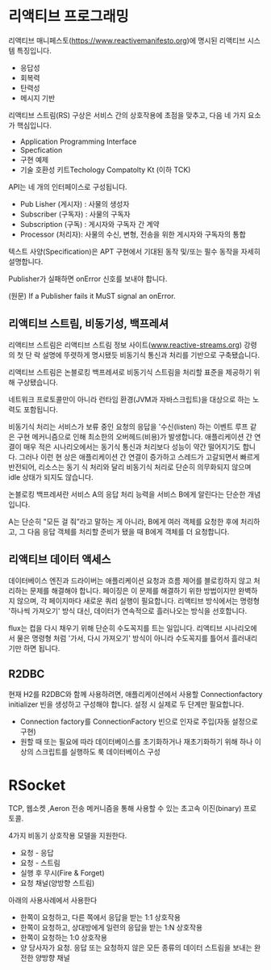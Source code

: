 # 리액티브 프로그래밍







리액티브 매니페스토(https://www.reactivemanifesto.org)에 명시된 리액티브 시스템 특징입니다.

- ﻿﻿응답성
- ﻿﻿회복력
- ﻿﻿탄력성
- ﻿﻿메시지 기반

리액티브 스트림(RS) 구상은 서비스 간의 상호작용에 초점을 맞추고, 다음 네 가지 요소가 핵심입니다.

- ﻿﻿Application Programming Interface
- ﻿﻿Specfication
- ﻿﻿구현 예제
- ﻿﻿기술 호환성 키트Techology Compatolty Kt (이하 TCK)



API는 네 개의 인터페이스로 구성됩니다.

- ﻿﻿Pub Lisher (게시자) : 사물의 생성자
- ﻿﻿Subscriber (구독자) : 사물의 구독자
- ﻿﻿Subscription (구독) : 게시자와 구독자 간 계약
- ﻿﻿Processor (처리자): 사물의 수신, 변형, 전송을 위한 게시자와 구독자의 통합



텍스트 사양(Specification)은 APT 구현에서 기대된 동작 및/또는 필수 동작을 자세히 설명합니다.

Publisher가 실패하면 onError 신호를 보내야 합니다.

(원문) If a Publisher fails it MuST signal an onError.



## 리액티브 스트림, 비동기성, 백프레셔

리액티브 스트림은 리액티브 스트림 정보 사이트(www.reactive-streams.org) 강령의 첫 단 락 설명에 뚜렷하게 명시됐듯 비동기식 통신과 처리를 기반으로 구축됐습니다.

리액티브 스트림은 논블로킹 백프레셔로 비동기식 스트림을 처리할 표준을 제공하기 위해 구상됐습니다. 

네트워크 프로토콜만이 아니라 런타임 환경(JVM과 자바스크립트)을 대상으로 하는 노력도 포함됩니다.

비동기식 처리는 서비스가 보류 중인 요청의 응답을 '수신(listen) 하는 이벤트 루프 같은 구현 메커니즘으로 인해 최소한의 오버헤드(비용)가 발생합니다.  애플리케이션 간 연결이 매우 적은 시나리오에서는 동기식 통신과 처리보다 성능이 약간 떨어지기도 합니다. 그러나 이런 현 상은 애플리케이션 간 연결이 증가하고 스레드가 고갈되면서 빠르게 반전되어, 리소스는 동기 식 처리와 달리 비동기식 처리로 단순히 의무화되지 않으며 idle 상태가 되지도 않습니다. 



논블로킹 백프레셔란 서비스 A의 응답 처리 능력을 서비스 B에게 알린다는 단순한 개념입니다.

A는 단순히 "모든 걸 줘”라고 말하는 게 아니라, B에게 여러 객체를 요청한 후에 처리하고, 그 다음 응답 객체를 처리할 준비가 됐을 때 B에게 객체를 더 요청합니다.



## 리액티브 데이터 액세스

데이터베이스 엔진과 드라이버는 애플리케이션 요청과 흐름 제어를 블로킹하지 않고 처리하는 문제를 해결해야 합니다. 페이징은 이 문제를 해결하기 위한 방법이지만 완벽하지 않으며, 각 페이지마다 새로운 쿼리 실행이 필요합니다. 리액티브 방식에서는 명령형 '하나씩 가져오기' 방식 대신, 데이터가 연속적으로 흘러나오는 방식을 선호합니다.

flux는 컵을 다시 채우기 위해 단순히 수도꼭지를 트는 일입니다. 리액티브 시나리오에서 물은 명령형 처럼 '가서, 다시 가져오기' 방식이 아니라 수도꼭지를 틀어서 흘러내리기만 하면 됩니다.



## R2DBC



현재 H2를 R2DBC와 함께 사용하려면, 애플리케이션에서 사용할 Connectionfactory initializer 빈을 생성하고 구성해야 합니다. 설정 시 실제로 두 단계만 필요합니다.

- ﻿﻿Connection factory를 ConnectionFactory 빈으로 인자로 주입(자동 설정으로 구현)
- ﻿﻿원할 때 또는 필요에 따라 데이터베이스를 초기화하거나 재초기화하기 위해 하나 이상의 스크립트를 실행하도
   룩 데이터베이스 구성



# RSocket

TCP, 웹소켓 ,Aeron 전송 메커니즘을 통해 사용할 수 있는 초고속 이진(binary) 프로토콜.

4가지 비동기 상호작용 모델을 지원한다.

* 요청 - 응답
* 요청 - 스트림
* 실행 후 무시(Fire & Forget)
* 요청 채널(양방향 스트림)

아래의 사용사례에서 사용한다

- ﻿﻿한쪽이 요청하고, 다른 쪽에서 응답을 받는 1:1 상호작용
- ﻿﻿한쪽이 요청하고, 상대방에게 일련의 응답을 받는 1:N 상호작용
- ﻿﻿한쪽이 요청하는 1:0 상호작용
- ﻿﻿양 당사자가 요청. 응답 또는 요청하지 않은 모든 종류의 데이터 스트림을 보내는 완전한 양방향 채널